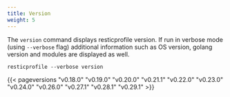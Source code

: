 ```yaml
---
title: Version
weight: 5
---
```


The `version` command displays resticprofile version. If run in verbose mode (using `--verbose` flag) additional information such as OS version, golang version and modules are displayed as well.

```shell
resticprofile --verbose version
```

{{< pageversions "v0.18.0" "v0.19.0" "v0.20.0" "v0.21.1" "v0.22.0" "v0.23.0" "v0.24.0" "v0.26.0" "v0.27.1" "v0.28.1" "v0.29.1" >}}
